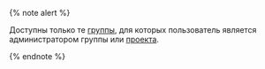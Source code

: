 
{% note alert %}

Доступны только те [группы](../../../../task/groups.md), для которых пользователь является администратором группы или [проекта](../../../../task/groups.md#project).

{% endnote %}
